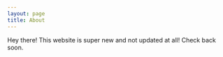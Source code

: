 ```yaml
---
layout: page
title: About
---
```


<p class="message">
  Hey there! This website is super new and not updated at all! Check back soon.
</p>
